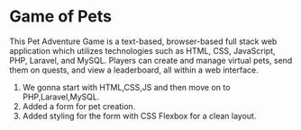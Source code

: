 # Game of Pets

This Pet Adventure Game is a text-based, browser-based full stack web application which utilizes technologies such as HTML, CSS, JavaScript, PHP, Laravel, and MySQL. Players can create and manage virtual pets, send them on quests, and view a leaderboard, all within a web interface.

1. We gonna start with HTML,CSS,JS and then move on to PHP,Laravel,MySQL.
2. Added a form for pet creation.
3. Added styling for the form with CSS Flexbox for a clean layout.

